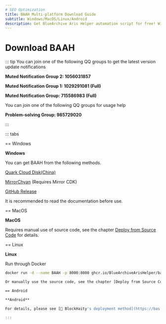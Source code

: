 ```yaml
---
# SEO Optimization
title: BAAH Multi-platform Download Guide
subtitle: Windows/MacOS/Linux/Android
description: Get BlueArchive Aris Helper automation script for free! Windows recommends high-speed mirror download, MacOS requires source code deployment, Linux supports one-click Docker operation, Android see external tutorial for details.
---
```


# Download BAAH

::: tip
You can join one of the following QQ groups to get the latest version update notifications

**Muted Notification Group 2: 1056031857**

**Muted Notification Group 1: 1029291081 (Full)**

**Muted Notification Group: 715586983 (Full)**



You can join one of the following QQ groups for usage help

**Problem-solving Group: 985729020**

:::

::: tabs

== Windows

**Windows**

You can get BAAH from the following methods.

[Quark Cloud Disk(China)](https://pan.quark.cn/s/319faf23496c)

[MirrorChyan](https://mirrorchyan.com/zh/projects?rid=BAAH) (Requires Mirror CDK)

[GitHub Release](https://github.com/BlueArchiveArisHelper/BAAH/releases)

<!-- [小飞RAN的API](###xiaofeiRAN-download-url###) -->

<DownloadLink />

It is recommended to read the documentation before use.

== MacOS

**MacOS**

Requires manual use of source code, see the chapter [Deploy from Source Code](/docs/source-code.md) for details.

== Linux

**Linux**

Run through Docker

``` bash
docker run -d --name BAAH -p 8000:8000 ghcr.io/BlueArchiveArisHelper/baah:latest

Or manually use the source code, see the chapter [Deploy from Source Code](/docs/source-code.md) for details.

== Android

**Android** 

For details, please see [🔗 BlockHaity's deployment method](https://bas.blockhaity.qzz.io?target=/2025/02/10/BAAH%E5%9C%A8%E9%80%86%E5%A4%A9%E7%8E%AF%E5%A2%83%E4%B8%8B%E7%9A%84%E8%BF%90%E8%A1%8C/) (Only Chinese!!!)

:::
